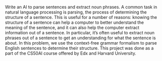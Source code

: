 Write an AI to parse sentences and extract noun phrases.
A common task in natural language processing is parsing, the process of determining the structure of a sentence. This is useful for a number of reasons: knowing the structure of a sentence can help a computer to better understand the meaning of the sentence, and it can also help the computer extract information out of a sentence. In particular, it’s often useful to extract noun phrases out of a sentence to get an understanding for what the sentence is about.
In this problem, we use the context-free grammar formalism to parse English sentences to determine their structure. 
This project was done as a part of the CS50AI course offered by Edx and Harvard University.
